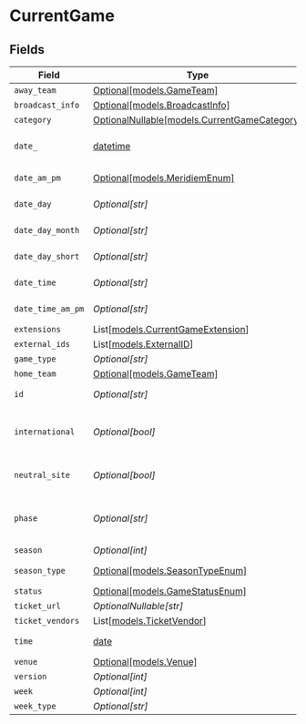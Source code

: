 # CurrentGame


## Fields

| Field                                                                            | Type                                                                             | Required                                                                         | Description                                                                      | Example                                                                          |
| -------------------------------------------------------------------------------- | -------------------------------------------------------------------------------- | -------------------------------------------------------------------------------- | -------------------------------------------------------------------------------- | -------------------------------------------------------------------------------- |
| `away_team`                                                                      | [Optional[models.GameTeam]](../models/gameteam.md)                               | :heavy_minus_sign:                                                               | N/A                                                                              |                                                                                  |
| `broadcast_info`                                                                 | [Optional[models.BroadcastInfo]](../models/broadcastinfo.md)                     | :heavy_minus_sign:                                                               | N/A                                                                              |                                                                                  |
| `category`                                                                       | [OptionalNullable[models.CurrentGameCategory]](../models/currentgamecategory.md) | :heavy_minus_sign:                                                               | N/A                                                                              |                                                                                  |
| `date_`                                                                          | [datetime](https://docs.python.org/3/library/datetime.html#datetime-objects)     | :heavy_minus_sign:                                                               | Game date (YYYY-MM-DD)                                                           |                                                                                  |
| `date_am_pm`                                                                     | [Optional[models.MeridiemEnum]](../models/meridiemenum.md)                       | :heavy_minus_sign:                                                               | Time of day indicator                                                            |                                                                                  |
| `date_day`                                                                       | *Optional[str]*                                                                  | :heavy_minus_sign:                                                               | Day of week (full)                                                               |                                                                                  |
| `date_day_month`                                                                 | *Optional[str]*                                                                  | :heavy_minus_sign:                                                               | Date in M/D format                                                               |                                                                                  |
| `date_day_short`                                                                 | *Optional[str]*                                                                  | :heavy_minus_sign:                                                               | Day of week (abbreviated)                                                        |                                                                                  |
| `date_time`                                                                      | *Optional[str]*                                                                  | :heavy_minus_sign:                                                               | Time without AM/PM                                                               |                                                                                  |
| `date_time_am_pm`                                                                | *Optional[str]*                                                                  | :heavy_minus_sign:                                                               | Time with AM/PM                                                                  |                                                                                  |
| `extensions`                                                                     | List[[models.CurrentGameExtension](../models/currentgameextension.md)]           | :heavy_minus_sign:                                                               | N/A                                                                              |                                                                                  |
| `external_ids`                                                                   | List[[models.ExternalID](../models/externalid.md)]                               | :heavy_minus_sign:                                                               | N/A                                                                              |                                                                                  |
| `game_type`                                                                      | *Optional[str]*                                                                  | :heavy_minus_sign:                                                               | Type of game                                                                     | UNSPECIFIED                                                                      |
| `home_team`                                                                      | [Optional[models.GameTeam]](../models/gameteam.md)                               | :heavy_minus_sign:                                                               | N/A                                                                              |                                                                                  |
| `id`                                                                             | *Optional[str]*                                                                  | :heavy_minus_sign:                                                               | Unique game identifier                                                           |                                                                                  |
| `international`                                                                  | *Optional[bool]*                                                                 | :heavy_minus_sign:                                                               | Whether game is played internationally                                           |                                                                                  |
| `neutral_site`                                                                   | *Optional[bool]*                                                                 | :heavy_minus_sign:                                                               | Whether game is at neutral venue                                                 |                                                                                  |
| `phase`                                                                          | *Optional[str]*                                                                  | :heavy_minus_sign:                                                               | Game phase (e.g., PREGAME, FINAL)                                                |                                                                                  |
| `season`                                                                         | *Optional[int]*                                                                  | :heavy_minus_sign:                                                               | N/A                                                                              |                                                                                  |
| `season_type`                                                                    | [Optional[models.SeasonTypeEnum]](../models/seasontypeenum.md)                   | :heavy_minus_sign:                                                               | Type of NFL season                                                               | REG                                                                              |
| `status`                                                                         | [Optional[models.GameStatusEnum]](../models/gamestatusenum.md)                   | :heavy_minus_sign:                                                               | Game status                                                                      |                                                                                  |
| `ticket_url`                                                                     | *OptionalNullable[str]*                                                          | :heavy_minus_sign:                                                               | N/A                                                                              |                                                                                  |
| `ticket_vendors`                                                                 | List[[models.TicketVendor](../models/ticketvendor.md)]                           | :heavy_minus_sign:                                                               | N/A                                                                              |                                                                                  |
| `time`                                                                           | [date](https://docs.python.org/3/library/datetime.html#date-objects)             | :heavy_minus_sign:                                                               | Game time in UTC                                                                 |                                                                                  |
| `venue`                                                                          | [Optional[models.Venue]](../models/venue.md)                                     | :heavy_minus_sign:                                                               | N/A                                                                              |                                                                                  |
| `version`                                                                        | *Optional[int]*                                                                  | :heavy_minus_sign:                                                               | N/A                                                                              |                                                                                  |
| `week`                                                                           | *Optional[int]*                                                                  | :heavy_minus_sign:                                                               | N/A                                                                              |                                                                                  |
| `week_type`                                                                      | *Optional[str]*                                                                  | :heavy_minus_sign:                                                               | N/A                                                                              |                                                                                  |